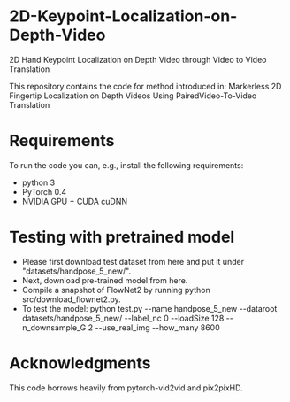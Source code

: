 # 2D-Keypoint-Localization-on-Depth-Video
2D Hand Keypoint Localization  on Depth Video through Video to Video Translation

This repository contains the code for method introduced in:
Markerless 2D Fingertip Localization on Depth Videos Using PairedVideo-To-Video Translation

# Requirements
To run the code you can, e.g., install the following requirements:

* python 3
* PyTorch 0.4
* NVIDIA GPU + CUDA cuDNN

# Testing with pretrained model
* Please first download test dataset from here and put it under "datasets/handpose_5_new/".
* Next, download pre-trained model from here.
* Compile a snapshot of FlowNet2 by running python src/download_flownet2.py.
* To test the model: 
 python test.py --name handpose_5_new  --dataroot  datasets/handpose_5_new/  --label_nc  0  --loadSize 128   --n_downsample_G 2  --use_real_img  --how_many 8600


# Acknowledgments
This code borrows heavily from pytorch-vid2vid and pix2pixHD.

